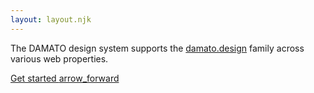 ```yaml
---
layout: layout.njk
---
```


The DAMATO design system supports the [damato.design](https://damato.design) family across various web properties.

<a href="/foundations/principles" class="button" data-density-shift>Get started <liga-icon>arrow_forward</liga-icon></a>